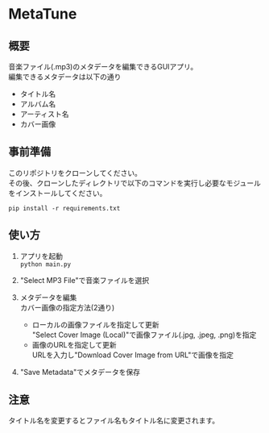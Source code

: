 # MetaTune

## 概要
音楽ファイル(.mp3)のメタデータを編集できるGUIアプリ。  
編集できるメタデータは以下の通り
- タイトル名
- アルバム名
- アーティスト名
- カバー画像

## 事前準備
このリポジトリをクローンしてください。  
その後、クローンしたディレクトリで以下のコマンドを実行し必要なモジュールをインストールしてください。  
  
`pip install -r requirements.txt`

## 使い方
1. アプリを起動  
`python main.py`

1. "Select MP3 File"で音楽ファイルを選択
   
1. メタデータを編集  
   カバー画像の指定方法(2通り)
   - ローカルの画像ファイルを指定して更新  
     "Select Cover Image (Local)"で画像ファイル(.jpg, .jpeg, .png)を指定
   - 画像のURLを指定して更新  
     URLを入力し"Download Cover Image from URL"で画像を指定
     
1. "Save Metadata"でメタデータを保存

## 注意
タイトル名を変更するとファイル名もタイトル名に変更されます。
